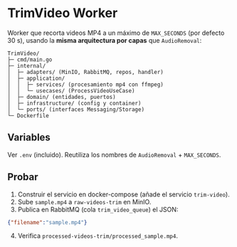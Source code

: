 # TrimVideo Worker

Worker que recorta videos MP4 a un máximo de `MAX_SECONDS` (por defecto 30 s),
usando la **misma arquitectura por capas** que `AudioRemoval`:

```
TrimVideo/
├─ cmd/main.go
├─ internal/
│  ├─ adapters/ (MinIO, RabbitMQ, repos, handler)
│  ├─ application/
│  │  ├─ services/ (procesamiento mp4 con ffmpeg)
│  │  └─ usecases/ (ProcessVideoUseCase)
│  ├─ domain/ (entidades, puertos)
│  ├─ infrastructure/ (config y container)
│  └─ ports/ (interfaces Messaging/Storage)
└─ Dockerfile
```

## Variables
Ver `.env` (incluido). Reutiliza los nombres de `AudioRemoval` + `MAX_SECONDS`.

## Probar
1. Construir el servicio en docker-compose (añade el servicio `trim-video`).
2. Sube `sample.mp4` a `raw-videos-trim` en MinIO.
3. Publica en RabbitMQ (cola `trim_video_queue`) el JSON:
```json
{"filename":"sample.mp4"}
```
4. Verifica `processed-videos-trim/processed_sample.mp4`.

